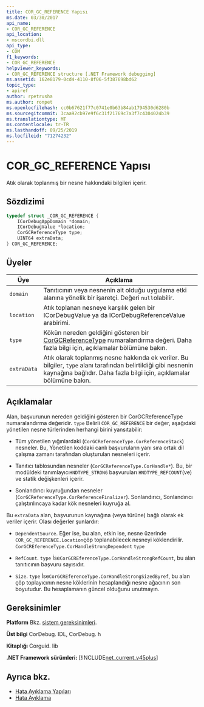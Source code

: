 ```yaml
---
title: COR_GC_REFERENCE Yapısı
ms.date: 03/30/2017
api_name:
- COR_GC_REFERENCE
api_location:
- mscordbi.dll
api_type:
- COM
f1_keywords:
- COR_GC_REFERENCE
helpviewer_keywords:
- COR_GC_REFERENCE structure [.NET Framework debugging]
ms.assetid: 162e8179-0cd4-4110-8f06-5f387698bd62
topic_type:
- apiref
author: rpetrusha
ms.author: ronpet
ms.openlocfilehash: cc0b67621f77c0741e0b63b84ab1794530d6280b
ms.sourcegitcommit: 3caa92cb97e9f6c31f21769c7a3f7c4304024b39
ms.translationtype: MT
ms.contentlocale: tr-TR
ms.lasthandoff: 09/25/2019
ms.locfileid: "71274232"
---
```

# <a name="cor_gc_reference-structure"></a>COR_GC_REFERENCE Yapısı
Atık olarak toplanmış bir nesne hakkındaki bilgileri içerir.  
  
## <a name="syntax"></a>Sözdizimi  
  
```cpp  
typedef struct _COR_GC_REFERENCE {  
    ICorDebugAppDomain *domain;   
    ICorDebugValue *location;  
    CorGCReferenceType type;  
    UINT64 extraData;  
} COR_GC_REFERENCE;  
```  
  
## <a name="members"></a>Üyeler  
  
|Üye|Açıklama|  
|------------|-----------------|  
|`domain`|Tanıtıcının veya nesnenin ait olduğu uygulama etki alanına yönelik bir işaretçi. Değeri `null`olabilir.|  
|`location`|Atık toplanan nesneye karşılık gelen bir ICorDebugValue ya da ICorDebugReferenceValue arabirimi.|  
|`type`|Kökün nereden geldiğini gösteren bir [CorGCReferenceType](corgcreferencetype-enumeration.md) numaralandırma değeri. Daha fazla bilgi için, açıklamalar bölümüne bakın.|  
|`extraData`|Atık olarak toplanmış nesne hakkında ek veriler. Bu bilgiler, `type` alanı tarafından belirtildiği gibi nesnenin kaynağına bağlıdır. Daha fazla bilgi için, açıklamalar bölümüne bakın.|  
  
## <a name="remarks"></a>Açıklamalar  
 Alan, başvurunun nereden geldiğini gösteren bir CorGCReferenceType numaralandırma değeridir. [](corgcreferencetype-enumeration.md) `type` Belirli `COR_GC_REFERENCE` bir değer, aşağıdaki yönetilen nesne türlerinden herhangi birini yansıtabilir:  
  
- Tüm yönetilen yığınlardaki (`CorGCReferenceType.CorReferenceStack`) nesneler. Bu, Yönetilen koddaki canlı başvuruların yanı sıra ortak dil çalışma zamanı tarafından oluşturulan nesneleri içerir.  
  
- Tanıtıcı tablosundan nesneler (`CorGCReferenceType.CorHandle*`). Bu, bir modüldeki tanımlayıcı`HNDTYPE_STRONG` başvuruları `HNDTYPE_REFCOUNT`(ve) ve statik değişkenleri içerir.  
  
- Sonlandırıcı kuyruğundan nesneler (`CorGCReferenceType.CorReferenceFinalizer`). Sonlandırıcı, Sonlandırıcı çalıştırılıncaya kadar kök nesneleri kuyruğa al.  
  
 Bu `extraData` alan, başvurunun kaynağına (veya türüne) bağlı olarak ek veriler içerir. Olası değerler şunlardır:  
  
- `DependentSource`. Eğer ise, bu alan, etkin ise, nesne üzerinde `COR_GC_REFERENCE.Location`çöp toplanabilecek nesneyi köklendirilir. `CorGCREferenceType.CorHandleStrongDependent` `type`  
  
- `RefCount`. `type` İse`CorGCREferenceType.CorHandleStrongRefCount`, bu alan tanıtıcının başvuru sayısıdır.  
  
- `Size`. `type` İse`CorGCREferenceType.CorHandleStrongSizedByref`, bu alan çöp toplayıcının nesne köklerinin hesaplandığı nesne ağacının son boyutudur. Bu hesaplamanın güncel olduğunu unutmayın.  
  
## <a name="requirements"></a>Gereksinimler  
 **Platform** Bkz. [sistem gereksinimleri](../../get-started/system-requirements.md).  
  
 **Üst bilgi** CorDebug. IDL, CorDebug. h  
  
 **Kitaplığı** Corguid. lib  
  
 **.NET Framework sürümleri:** [!INCLUDE[net_current_v45plus](../../../../includes/net-current-v45plus-md.md)]  
  
## <a name="see-also"></a>Ayrıca bkz.

- [Hata Ayıklama Yapıları](debugging-structures.md)
- [Hata Ayıklama](index.md)
